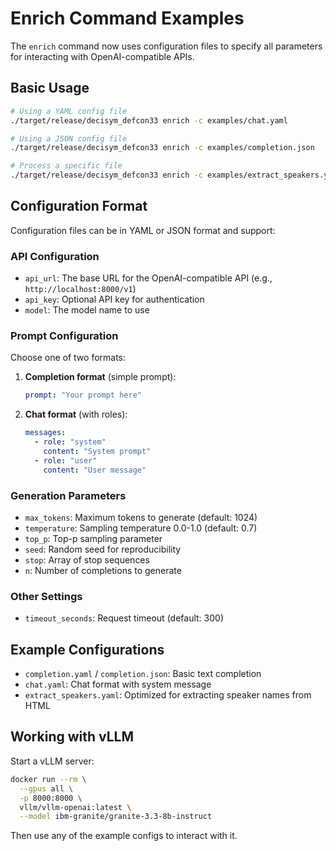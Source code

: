 # Enrich Command Examples

The `enrich` command now uses configuration files to specify all parameters for interacting with OpenAI-compatible APIs.

## Basic Usage

```bash
# Using a YAML config file
./target/release/decisym_defcon33 enrich -c examples/chat.yaml

# Using a JSON config file
./target/release/decisym_defcon33 enrich -c examples/completion.json

# Process a specific file
./target/release/decisym_defcon33 enrich -c examples/extract_speakers.yaml -i data/pretty.html -o speakers.json
```

## Configuration Format

Configuration files can be in YAML or JSON format and support:

### API Configuration
- `api_url`: The base URL for the OpenAI-compatible API (e.g., `http://localhost:8000/v1`)
- `api_key`: Optional API key for authentication
- `model`: The model name to use

### Prompt Configuration
Choose one of two formats:

1. **Completion format** (simple prompt):
   ```yaml
   prompt: "Your prompt here"
   ```

2. **Chat format** (with roles):
   ```yaml
   messages:
     - role: "system"
       content: "System prompt"
     - role: "user"
       content: "User message"
   ```

### Generation Parameters
- `max_tokens`: Maximum tokens to generate (default: 1024)
- `temperature`: Sampling temperature 0.0-1.0 (default: 0.7)
- `top_p`: Top-p sampling parameter
- `seed`: Random seed for reproducibility
- `stop`: Array of stop sequences
- `n`: Number of completions to generate

### Other Settings
- `timeout_seconds`: Request timeout (default: 300)

## Example Configurations

- `completion.yaml` / `completion.json`: Basic text completion
- `chat.yaml`: Chat format with system message
- `extract_speakers.yaml`: Optimized for extracting speaker names from HTML

## Working with vLLM

Start a vLLM server:
```bash
docker run --rm \
  --gpus all \
  -p 8000:8000 \
  vllm/vllm-openai:latest \
  --model ibm-granite/granite-3.3-8b-instruct
```

Then use any of the example configs to interact with it.